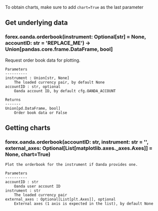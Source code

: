 To obtain charts, make sure to add `chart=True` as the last parameter

## Get underlying data 
### forex.oanda.orderbook(instrument: Optional[str] = None, accountID: str = 'REPLACE_ME') -> Union[pandas.core.frame.DataFrame, bool]

Request order book data for plotting.

    Parameters
    ----------
    instrument : Union[str, None]
        The loaded currency pair, by default None
    accountID : str, optional
        Oanda account ID, by default cfg.OANDA_ACCOUNT

    Returns
    -------
    Union[pd.DataFrame, bool]
        Order book data or False

## Getting charts 
### forex.oanda.orderbook(accountID: str, instrument: str = '', external_axes: Optional[List[matplotlib.axes._axes.Axes]] = None, chart=True)


    Plot the orderbook for the instrument if Oanda provides one.

    Parameters
    ----------
    accountID : str
        Oanda user account ID
    instrument : str
        The loaded currency pair
    external_axes : Optional[List[plt.Axes]], optional
        External axes (1 axis is expected in the list), by default None
